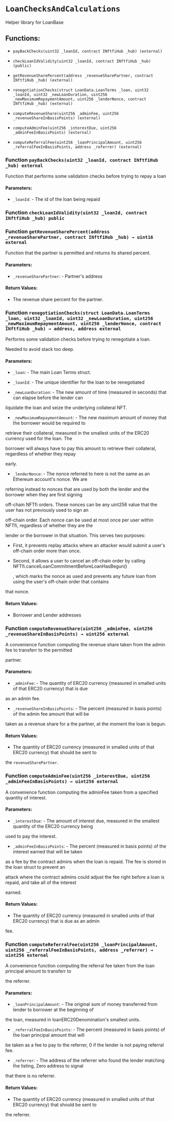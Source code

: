 # `LoanChecksAndCalculations`

Helper library for LoanBase

## Functions:

- `payBackChecks(uint32 _loanId, contract INftfiHub _hub) (external)`

- `checkLoanIdValidity(uint32 _loanId, contract INftfiHub _hub) (public)`

- `getRevenueSharePercent(address _revenueSharePartner, contract INftfiHub _hub) (external)`

- `renegotiationChecks(struct LoanData.LoanTerms _loan, uint32 _loanId, uint32 _newLoanDuration, uint256 _newMaximumRepaymentAmount, uint256 _lenderNonce, contract INftfiHub _hub) (external)`

- `computeRevenueShare(uint256 _adminFee, uint256 _revenueShareInBasisPoints) (external)`

- `computeAdminFee(uint256 _interestDue, uint256 _adminFeeInBasisPoints) (external)`

- `computeReferralFee(uint256 _loanPrincipalAmount, uint256 _referralFeeInBasisPoints, address _referrer) (external)`

### Function `payBackChecks(uint32 _loanId, contract INftfiHub _hub) external`

Function that performs some validation checks before trying to repay a loan

#### Parameters:

- `_loanId`: - The id of the loan being repaid

### Function `checkLoanIdValidity(uint32 _loanId, contract INftfiHub _hub) public`

### Function `getRevenueSharePercent(address _revenueSharePartner, contract INftfiHub _hub) → uint16 external`

Function that the partner is permitted and returns its shared percent.

#### Parameters:

- `_revenueSharePartner`: - Partner's address

#### Return Values:

- The revenue share percent for the partner.

### Function `renegotiationChecks(struct LoanData.LoanTerms _loan, uint32 _loanId, uint32 _newLoanDuration, uint256 _newMaximumRepaymentAmount, uint256 _lenderNonce, contract INftfiHub _hub) → address, address external`

Performs some validation checks before trying to renegotiate a loan.

Needed to avoid stack too deep.

#### Parameters:

- `_loan`: - The main Loan Terms struct.

- `_loanId`: - The unique identifier for the loan to be renegotiated

- `_newLoanDuration`: - The new amount of time (measured in seconds) that can elapse before the lender can

liquidate the loan and seize the underlying collateral NFT.

- `_newMaximumRepaymentAmount`: - The new maximum amount of money that the borrower would be required to

retrieve their collateral, measured in the smallest units of the ERC20 currency used for the loan. The

borrower will always have to pay this amount to retrieve their collateral, regardless of whether they repay

early.

- `_lenderNonce`: - The nonce referred to here is not the same as an Ethereum account's nonce. We are

referring instead to nonces that are used by both the lender and the borrower when they are first signing

off-chain NFTfi orders. These nonces can be any uint256 value that the user has not previously used to sign an

off-chain order. Each nonce can be used at most once per user within NFTfi, regardless of whether they are the

lender or the borrower in that situation. This serves two purposes:

- First, it prevents replay attacks where an attacker would submit a user's off-chain order more than once.

- Second, it allows a user to cancel an off-chain order by calling NFTfi.cancelLoanCommitmentBeforeLoanHasBegun()

  , which marks the nonce as used and prevents any future loan from using the user's off-chain order that contains

that nonce.

#### Return Values:

- Borrower and Lender addresses

### Function `computeRevenueShare(uint256 _adminFee, uint256 _revenueShareInBasisPoints) → uint256 external`

A convenience function computing the revenue share taken from the admin fee to transferr to the permitted

partner.

#### Parameters:

- `_adminFee`: - The quantity of ERC20 currency (measured in smalled units of that ERC20 currency) that is due

as an admin fee.

- `_revenueShareInBasisPoints`: - The percent (measured in basis points) of the admin fee amount that will be

taken as a revenue share for a the partner, at the moment the loan is begun.

#### Return Values:

- The quantity of ERC20 currency (measured in smalled units of that ERC20 currency) that should be sent to

the `revenueSharePartner`.

### Function `computeAdminFee(uint256 _interestDue, uint256 _adminFeeInBasisPoints) → uint256 external`

A convenience function computing the adminFee taken from a specified quantity of interest.

#### Parameters:

- `_interestDue`: - The amount of interest due, measured in the smallest quantity of the ERC20 currency being

used to pay the interest.

- `_adminFeeInBasisPoints`: - The percent (measured in basis points) of the interest earned that will be taken

as a fee by the contract admins when the loan is repaid. The fee is stored in the loan struct to prevent an

attack where the contract admins could adjust the fee right before a loan is repaid, and take all of the interest

earned.

#### Return Values:

- The quantity of ERC20 currency (measured in smalled units of that ERC20 currency) that is due as an admin

fee.

### Function `computeReferralFee(uint256 _loanPrincipalAmount, uint256 _referralFeeInBasisPoints, address _referrer) → uint256 external`

A convenience function computing the referral fee taken from the loan principal amount to transferr to

the referrer.

#### Parameters:

- `_loanPrincipalAmount`: - The original sum of money transferred from lender to borrower at the beginning of

the loan, measured in loanERC20Denomination's smallest units.

- `_referralFeeInBasisPoints`: - The percent (measured in basis points) of the loan principal amount that will

be taken as a fee to pay to the referrer, 0 if the lender is not paying referral fee.

- `_referrer`: - The address of the referrer who found the lender matching the listing, Zero address to signal

that there is no referrer.

#### Return Values:

- The quantity of ERC20 currency (measured in smalled units of that ERC20 currency) that should be sent to

the referrer.
